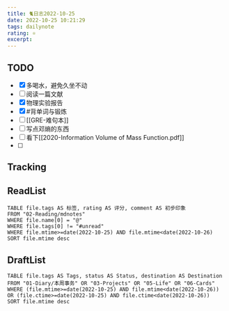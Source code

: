 ```yaml
---
title: 🐈日志2022-10-25
date: 2022-10-25 10:21:29
tags: dailynote
rating: ⭐️
excerpt: 
---
```

## TODO
- [x] 多喝水，避免久坐不动
- [ ] 阅读一篇文献
- [x] 物理实验报告
- [x] #背单词与锻炼 
- [ ] [[GRE-难句本]] 
- [ ] 写点邓熵的东西
- [ ] 看下[[2020-Information Volume of Mass Function.pdf]]
- [ ] 

## Tracking


## ReadList 
<!--此处显示今日已阅读文献-->
```dataview
TABLE file.tags AS 标签, rating AS 评分, comment AS 初步印象
FROM "02-Reading/mdnotes"
WHERE file.name[0] = "@"
WHERE file.tags[0] != "#unread"
WHERE file.mtime>=date(2022-10-25) AND file.mtime<date(2022-10-26)
SORT file.mtime desc
```

## DraftList
<!--此处显示今日新增或修改的草稿或其它非文献笔记文件-->

```dataview
TABLE file.tags AS Tags, status AS Status, destination AS Destination
FROM "01-Diary/本周事务" OR "03-Projects" OR "05-Life" OR "06-Cards"
WHERE (file.mtime>=date(2022-10-25) AND file.mtime<date(2022-10-26)) OR (file.ctime>=date(2022-10-25) AND file.ctime<date(2022-10-26))
SORT file.mtime desc
```